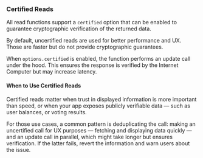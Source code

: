 ### Certified Reads

All read functions support a `certified` option that can be enabled to guarantee cryptographic verification of the returned data.

By default, uncertified reads are used for better performance and UX. Those are faster but do not provide cryptographic guarantees.

When `options.certified` is enabled, the function performs an update call under the hood. This ensures the response is verified by the Internet Computer but may increase latency.

#### When to Use Certified Reads

Certified reads matter when trust in displayed information is more important than speed, or when your app exposes publicly verifiable data — such as user balances, or voting results.

For those use cases, a common pattern is deduplicating the call: making an uncertified call for UX purposes — fetching and displaying data quickly — and an update call in parallel, which might take longer but ensures verification. If the latter fails, revert the information and warn users about the issue.
